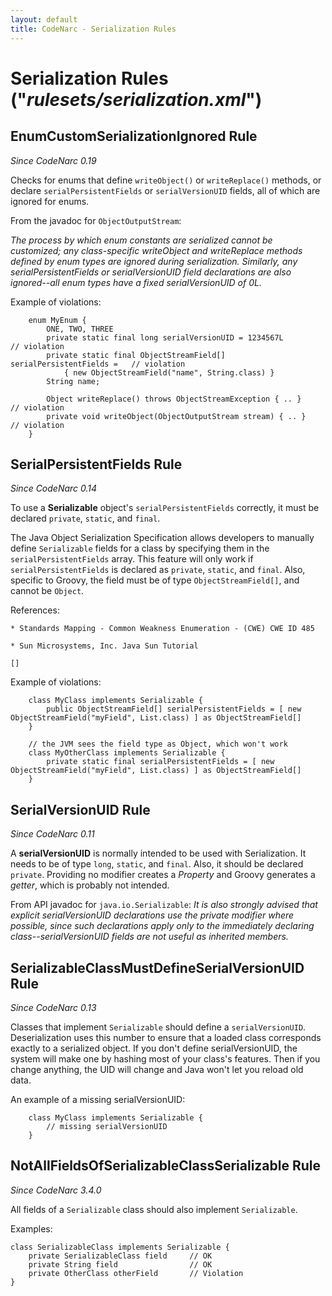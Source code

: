 ```yaml
---
layout: default
title: CodeNarc - Serialization Rules
---  
```


# Serialization Rules  ("*rulesets/serialization.xml*")


## EnumCustomSerializationIgnored Rule

*Since CodeNarc 0.19*

Checks for enums that define `writeObject()` or `writeReplace()` methods, or declare
`serialPersistentFields` or `serialVersionUID` fields, all of which are ignored for enums.

From the javadoc for `ObjectOutputStream`:

*The process by which enum constants are serialized cannot be customized; any class-specific writeObject
and writeReplace methods defined by enum types are ignored during serialization. Similarly, any
serialPersistentFields or serialVersionUID field declarations are also ignored--all enum types have a
fixed serialVersionUID of 0L.*

Example of violations:

```
    enum MyEnum {
        ONE, TWO, THREE
        private static final long serialVersionUID = 1234567L               // violation
        private static final ObjectStreamField[] serialPersistentFields =   // violation
            { new ObjectStreamField("name", String.class) }
        String name;

        Object writeReplace() throws ObjectStreamException { .. }      // violation
        private void writeObject(ObjectOutputStream stream) { .. }     // violation
    }
```


## SerialPersistentFields Rule

*Since CodeNarc 0.14*

To use a **Serializable** object's `serialPersistentFields` correctly, it must be declared `private`, `static`,
and `final`.

The Java Object Serialization Specification allows developers to manually define `Serializable` fields for a
class by specifying them in the `serialPersistentFields` array. This feature will only work if
`serialPersistentFields` is declared as `private`, `static`, and `final`. Also, specific to Groovy,
the field must be of type `ObjectStreamField[]`, and cannot be `Object`.

References:

    * Standards Mapping - Common Weakness Enumeration - (CWE) CWE ID 485

    * Sun Microsystems, Inc. Java Sun Tutorial

    []

Example of violations:

```
    class MyClass implements Serializable {
        public ObjectStreamField[] serialPersistentFields = [ new ObjectStreamField("myField", List.class) ] as ObjectStreamField[]
    }

    // the JVM sees the field type as Object, which won't work
    class MyOtherClass implements Serializable {
        private static final serialPersistentFields = [ new ObjectStreamField("myField", List.class) ] as ObjectStreamField[]
    }
```


## SerialVersionUID Rule

*Since CodeNarc 0.11*

A **serialVersionUID** is normally intended to be used with Serialization. It needs to be of type
`long`, `static`, and `final`. Also, it should be declared `private`. Providing
no modifier creates a *Property* and Groovy generates a *getter*, which is probably not intended.

From API javadoc for `java.io.Serializable`: *It is also strongly advised that explicit serialVersionUID declarations
use the private modifier where possible, since such declarations apply only to the immediately declaring
class--serialVersionUID fields are not useful as inherited members.*


## SerializableClassMustDefineSerialVersionUID Rule

*Since CodeNarc 0.13*

Classes that implement `Serializable` should define a `serialVersionUID`. Deserialization uses this number
to ensure that a loaded class corresponds exactly to a serialized object. If you don't define serialVersionUID, the
system will make one by hashing most of your class's features. Then if you change anything, the UID will change and
Java won't let you reload old data.

An example of a missing serialVersionUID:

```
    class MyClass implements Serializable {
        // missing serialVersionUID
    }
```

## NotAllFieldsOfSerializableClassSerializable Rule

*Since CodeNarc 3.4.0*

All fields of a `Serializable` class should also implement `Serializable`.

Examples:

```
class SerializableClass implements Serializable {
    private SerializableClass field     // OK
    private String field                // OK
    private OtherClass otherField       // Violation
}
```
